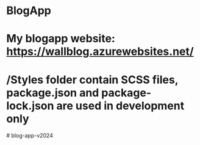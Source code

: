 # BlogApp

# My blogapp website: https://wallblog.azurewebsites.net/

# /Styles folder contain SCSS files, package.json and package-lock.json are used in development only
#   b l o g - a p p - v 2 0 2 4  
 